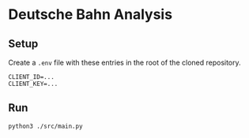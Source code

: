 # Deutsche Bahn Analysis


## Setup
Create a `.env` file with these entries in the root of the cloned repository.

```
CLIENT_ID=...
CLIENT_KEY=...
```

## Run
```
python3 ./src/main.py
```
